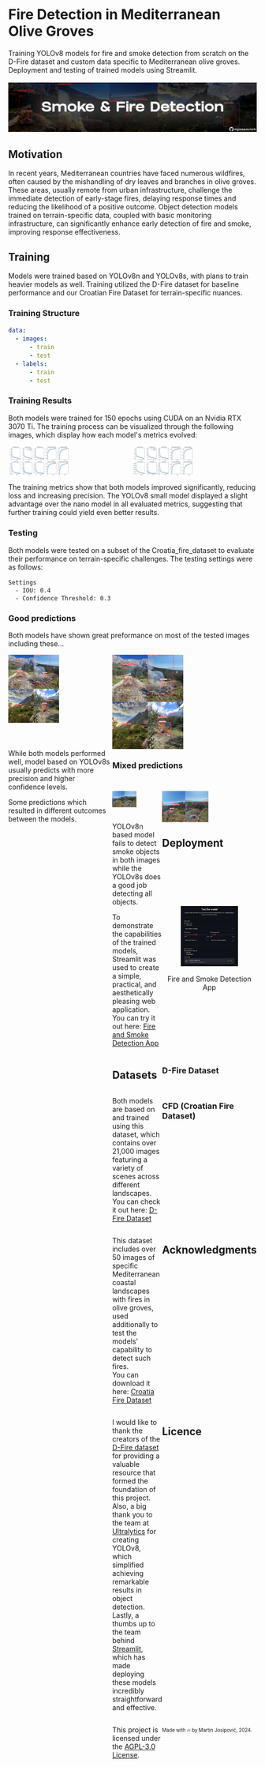 # Fire Detection in Mediterranean Olive Groves
Training YOLOv8 models for fire and smoke detection from scratch on the D-Fire dataset and custom data specific to Mediterranean olive groves. 
Deployment and testing of trained models using Streamlit.<br><br>
![](assets/fireandsmoke.png)

## Motivation
In recent years, Mediterranean countries have faced numerous wildfires, often caused by the mishandling of dry leaves and branches in olive groves.
These areas, usually remote from urban infrastructure, challenge the immediate detection of early-stage fires, delaying response times and reducing the likelihood of a positive outcome.
Object detection models trained on terrain-specific data, coupled with basic monitoring infrastructure, can significantly enhance early detection of fire and smoke, improving response effectiveness.

## Training
Models were trained based on YOLOv8n and YOLOv8s, with plans to train heavier models as well. Training utilized the D-Fire dataset for baseline performance and our Croatian Fire Dataset for terrain-specific nuances. 

### Training Structure
```yaml
data:
  - images:
      - train
      - test
  - labels:
      - train
      - test
```

### Training Results
Both models were trained for 150 epochs using CUDA on an Nvidia RTX 3070 Ti. The training process can be visualized through the following images, which display how each model's metrics evolved:
<div style="display: grid; grid-template-columns: 1fr 1fr; gap: 0;">
    <img src="assets/results_nano.png" alt="Nano model training results" style="width: 49%; height: auto;">
    <img src="assets/results_small.png" alt="Small model training results" style="width: 49%; height: auto;">
</div>

The training metrics show that both models improved significantly, reducing loss and increasing precision. The YOLOv8 small model displayed a slight advantage over the nano model in all evaluated metrics, suggesting that further training could yield even better results.

### Testing
Both models were tested on a subset of the Croatia_fire_dataset to evaluate their performance on terrain-specific challenges. The testing settings were as follows:

``` 
Settings
  - IOU: 0.4
  - Confidence Threshold: 0.3
```

### Good predictions
Both models have shown great preformance on most of the tested images including these...
<div style="display: grid; grid-template-columns: 1fr 1fr; gap: 0;">
    <img src="assets/smoke_fire_true_positive_nano.jfif" alt="Nano model predictions" style="width: 49%; height: auto;">
    <img src="assets/smoke_fire_true_positive_small.jfif" alt="Small model predictions" style="width: 49%; height: auto;"
</div>
While both models performed well, model based on YOLOv8s usually predicts with more precision and higher confidence levels.

### Mixed predictions
Some predictions which resulted in different outcomes between the models.
<div style="display: grid; grid-template-columns: 1fr 1fr; gap: 0;">
    <img src="assets/smoke_false_negative_nano.jfif" alt="Nano model predictions" style="width: 49%; height: auto;">
    <img src="assets/smoke_false_negative_small.jfif" alt="Small model predictions" style="width: 49%; height: auto;"
</div>
YOLOv8n based model fails to detect smoke objects in both images while the YOLOv8s does a good job detecting all objects.

## Deployment
To demonstrate the capabilities of the trained models, Streamlit was used to create a simple, practical, and aesthetically pleasing web application. 
<br>You can try it out here: [Fire and Smoke Detection App](https://fire-smoke-detection.streamlit.app/)

<div align="center">
  <img src="assets/app_test.PNG" alt="Streamlit app showcase" style="width: 60%; height: auto;">
  <p>Fire and Smoke Detection App</p>
</div>

## Datasets
### D-Fire Dataset
Both models are based on and trained using this dataset, which contains over 21,000 images featuring a variety of scenes across different landscapes.
<br> You can check it out here: [D-Fire Dataset](https://github.com/gaiasd/DFireDataset)
### CFD (Croatian Fire Dataset)
This dataset includes over 50 images of specific Mediterranean coastal landscapes with fires in olive groves, used additionally to test the models' capability to detect such fires.
<br> You can download it here: [Croatia Fire Dataset](https://github.com/mjospovich/Fire-Smoke-Detection/releases/tag/croatian_fire_dataset)

## Acknowledgments
I would like to thank the creators of the [D-Fire dataset](https://github.com/gaiasd/DFireDataset) for providing a valuable resource that formed the foundation of this project. 
Also, a big thank you to the team at [Ultralytics](https://github.com/ultralytics/ultralytics) for creating YOLOv8, which simplified achieving remarkable results in object detection. 
Lastly, a thumbs up to the team behind [Streamlit](https://github.com/streamlit/streamlit), which has made deploying these models incredibly straightforward and effective.

## Licence
This project is licensed under the [AGPL-3.0 License](https://www.gnu.org/licenses/agpl-3.0.html).

<sub><sup>
Made with 🔥 by Martin Josipović, 2024.
</sup></sub>
